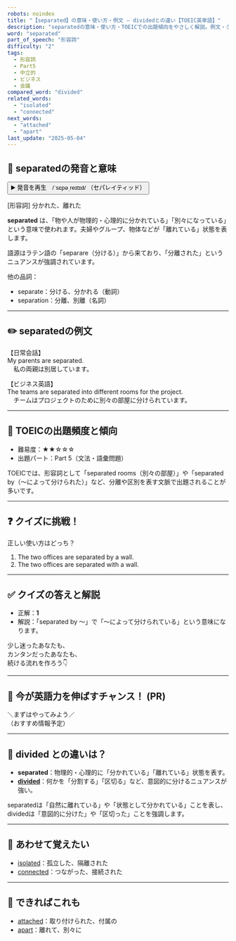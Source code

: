 ```yaml
---
robots: noindex
title: "【separated】の意味・使い方・例文 ― dividedとの違い【TOEIC英単語】"
description: "separatedの意味・使い方・TOEICでの出題傾向をやさしく解説。例文・クイズ付きでdividedとの違いもわかりやすく学べます。"
word: "separated"
part_of_speech: "形容詞"
difficulty: "2"
tags:
  - 形容詞
  - Part5
  - 中立的
  - ビジネス
  - 会議
compared_word: "divided"
related_words:
  - "isolated"
  - "connected"
next_words:
  - "attached"
  - "apart"
last_update: "2025-05-04"
---
```


## 🔰 separatedの発音と意味

<button class="play-audio" onclick="playTTS('separated')">
  <span class="play-audio-main">
    ▶️ 発音を再生　/ˈsɛpəˌreɪtɪd/
  </span>
  <span class="play-audio-sub">
    （セパレイティッド）
  </span>
</button>

[形容詞] 分かれた、離れた

**separated** は、「物や人が物理的・心理的に分かれている」「別々になっている」という意味で使われます。夫婦やグループ、物体などが「離れている」状態を表します。

語源はラテン語の「separare（分ける）」から来ており、「分離された」というニュアンスが強調されています。

他の品詞：  
- separate：分ける、分かれる（動詞）
- separation：分離、別離（名詞）

---

## ✏️ separatedの例文

【日常会話】  
My parents are separated.  
　私の両親は別居しています。

【ビジネス英語】  
The teams are separated into different rooms for the project.  
　チームはプロジェクトのために別々の部屋に分けられています。

---

## 🎯 TOEICの出題頻度と傾向

- 難易度：★★☆☆☆
- 出題パート：Part 5（文法・語彙問題）

TOEICでは、形容詞として「separated rooms（別々の部屋）」や「separated by（～によって分けられた）」など、分離や区別を表す文脈で出題されることが多いです。

---

## ❓ クイズに挑戦！

正しい使い方はどっち？

1. The two offices are separated by a wall.  
2. The two offices are separated with a wall.

---

## ✅ クイズの答えと解説

- 正解：**1**
- 解説：「separated by ～」で「～によって分けられている」という意味になります。

少し迷ったあなたも、  
カンタンだったあなたも、  
続ける流れを作ろう👇️

---

## 🚀 今が英語力を伸ばすチャンス！ (PR)

<div class="info-center">
＼まずはやってみよう／<br>  
（おすすめ情報予定）
</div>

---

## 🤔  divided との違いは？

- **separated**：物理的・心理的に「分かれている」「離れている」状態を表す。
- **[divided](/divided)**：何かを「分割する」「区切る」など、意図的に分けるニュアンスが強い。

separatedは「自然に離れている」や「状態として分かれている」ことを表し、dividedは「意図的に分けた」や「区切った」ことを強調します。

---

## 🧩 あわせて覚えたい

- [isolated](/isolated)：孤立した、隔離された
- [connected](/connected)：つながった、接続された

---

## 📖 できればこれも

- [attached](/attached)：取り付けられた、付属の
- [apart](/apart)：離れて、別々に

<!-- cvid: aid26_bid08 -->
